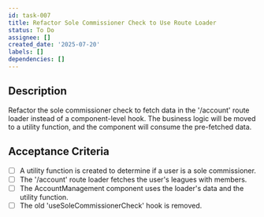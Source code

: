 ```yaml
---
id: task-007
title: Refactor Sole Commissioner Check to Use Route Loader
status: To Do
assignee: []
created_date: '2025-07-20'
labels: []
dependencies: []
---
```


## Description

Refactor the sole commissioner check to fetch data in the '/account' route loader instead of a component-level hook. The business logic will be moved to a utility function, and the component will consume the pre-fetched data.

## Acceptance Criteria

- [ ] A utility function is created to determine if a user is a sole commissioner.
- [ ] The '/account' route loader fetches the user's leagues with members.
- [ ] The AccountManagement component uses the loader's data and the utility function.
- [ ] The old 'useSoleCommissionerCheck' hook is removed.
